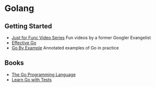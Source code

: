 # Golang

## Getting Started

* [Just for Func Video Series](https://www.youtube.com/channel/UC_BzFbxG2za3bp5NRRRXJSw) Fun videos by a former Googler Evangelist
* [Effective Go](https://golang.org/doc/effective_go.html)
* [Go By Example](https://gobyexample.com/) Annotated examples of Go in practice

## Books

* [The Go Programming Language](https://www.gopl.io/)
* [Learn Go with Tests](https://quii.gitbook.io/learn-go-with-tests/)
